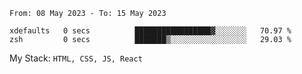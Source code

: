 <!--START_SECTION:waka-->

```text
From: 08 May 2023 - To: 15 May 2023

xdefaults   0 secs          █████████████████▓░░░░░░░   70.97 %
zsh         0 secs          ███████▒░░░░░░░░░░░░░░░░░   29.03 %
```

<!--END_SECTION:waka-->
My Stack: `HTML, CSS, JS, React`
